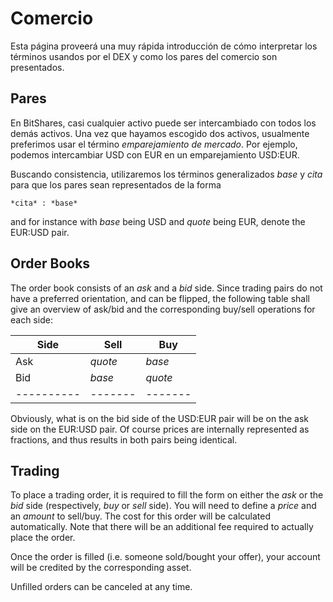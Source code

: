 # Comercio

Esta página proveerá una muy rápida introducción de cómo interpretar los términos usandos por el DEX y como los pares del comercio son presentados.

## Pares

En BitShares, casi cualquier activo puede ser intercambiado con todos los demás activos. Una vez que hayamos escogido dos activos, usualmente preferimos usar el término *emparejamiento de mercado*. Por ejemplo, podemos intercambiar USD con EUR en un emparejamiento USD:EUR.

Buscando consistencia, utilizaremos los términos generalizados *base* y *cita* para que los pares sean representados de la forma

    *cita* : *base*
    

and for instance with *base* being USD and *quote* being EUR, denote the EUR:USD pair.

## Order Books

The order book consists of an *ask* and a *bid* side. Since trading pairs do not have a preferred orientation, and can be flipped, the following table shall give an overview of ask/bid and the corresponding buy/sell operations for each side:

| Side          | Sell      | Buy       |
| ------------- | --------- | --------- |
| Ask           | *quote*   | *base*    |
| Bid           | *base*    | *quote*   |
| \---\---\---- | \---\---- | \---\---- |

Obviously, what is on the bid side of the USD:EUR pair will be on the ask side on the EUR:USD pair. Of course prices are internally represented as fractions, and thus results in both pairs being identical.

## Trading

To place a trading order, it is required to fill the form on either the *ask* or the *bid* side (respectively, *buy* or *sell* side). You will need to define a *price* and an *amount* to sell/buy. The cost for this order will be calculated automatically. Note that there will be an additional fee required to actually place the order.

Once the order is filled (i.e. someone sold/bought your offer), your account will be credited by the corresponding asset.

Unfilled orders can be canceled at any time.